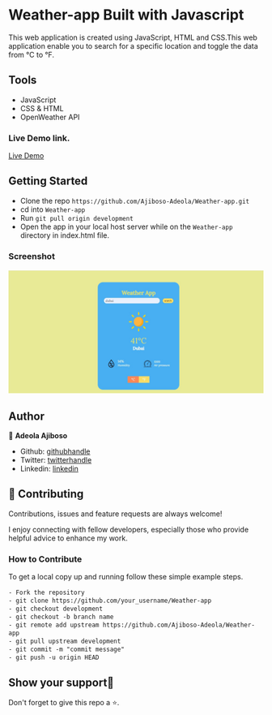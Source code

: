 # Weather-app Built with Javascript

This web application is created using JavaScript, HTML and CSS.This web application enable you to search for a specific location and toggle the data from °C to °F.

## Tools

- JavaScript
- CSS & HTML
- OpenWeather API

### Live Demo link.

[Live Demo](https://weather-appthon.vercel.app/)

## Getting Started

- Clone the repo `https://github.com/Ajiboso-Adeola/Weather-app.git`
- cd into `Weather-app`
- Run `git pull origin development`
- Open the app in your local host server while on the `Weather-app` directory in index.html file.

### Screenshot

<img title="Screenshot of weather Ap" alt="screenshot" src="/images/Screenshot.jpg">

## Author

👤 **Adeola Ajiboso**

- Github: [githubhandle](https://github.com/Ajiboso-Adeola)
- Twitter: [twitterhandle](https://twitter.com/dde_olla)
- Linkedin: [linkedin](https://www.linkedin.com/in/adeola-ajiboso/)

## 🤝 Contributing

Contributions, issues and feature requests are always welcome!

I enjoy connecting with fellow developers, especially those who provide helpful advice to enhance my work.

### How to Contribute

To get a local copy up and running follow these simple example steps.

```
- Fork the repository
- git clone https://github.com/your_username/Weather-app
- git checkout development
- git checkout -b branch name
- git remote add upstream https://github.com/Ajiboso-Adeola/Weather-app
- git pull upstream development
- git commit -m "commit message"
- git push -u origin HEAD
```

## Show your support🙏

Don't forget to give this repo a ⭐️.
